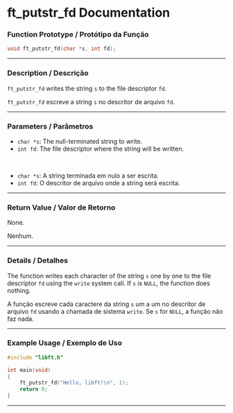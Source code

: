 # ft\_putstr\_fd Documentation

### Function Prototype / Protótipo da Função

```c
void ft_putstr_fd(char *s, int fd);
```

---

### Description / Descrição

`ft_putstr_fd` writes the string `s` to the file descriptor `fd`.

`ft_putstr_fd` escreve a string `s` no descritor de arquivo `fd`.

---

### Parameters / Parâmetros

* `char *s`: The null-terminated string to write.
* `int fd`: The file descriptor where the string will be written.

 

* `char *s`: A string terminada em nulo a ser escrita.
* `int fd`: O descritor de arquivo onde a string será escrita.

---

### Return Value / Valor de Retorno

None.

Nenhum.

---

### Details / Detalhes

The function writes each character of the string `s` one by one to the file descriptor `fd` using the `write` system call.
If `s` is `NULL`, the function does nothing.

A função escreve cada caractere da string `s` um a um no descritor de arquivo `fd` usando a chamada de sistema `write`.
Se `s` for `NULL`, a função não faz nada.

---

### Example Usage / Exemplo de Uso

```c
#include "libft.h"

int main(void)
{
	ft_putstr_fd("Hello, libft!\n", 1);
	return 0;
}
```

---
